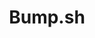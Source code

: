 ---
codehost: https://github.com/https://github.com/bump-sh/cli
linkedin: https://linkedin.com/company/bump-sh
logohandle: bumpsh
sort: bumpsh
title: Bump.sh
twitter: https://x.com/bump_hq
website: https://bump.sh/
---